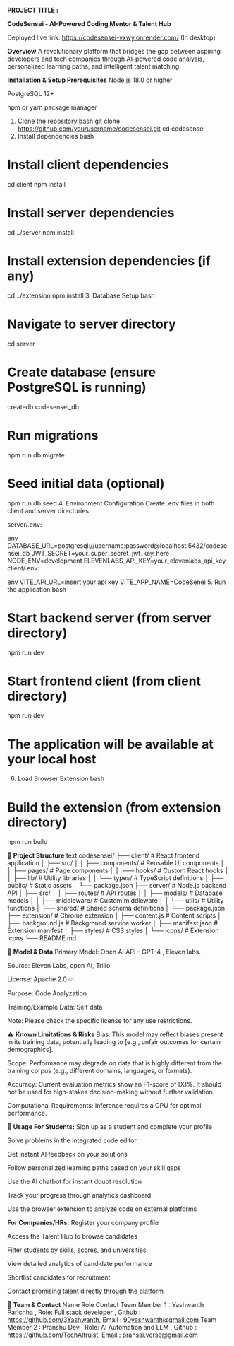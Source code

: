 **PROJECT TITLE :**

**CodeSensei - AI-Powered Coding Mentor & Talent Hub**           

Deployed live link: https://codesensei-vxwy.onrender.com/ (In desktop)

**Overview**
A revolutionary platform that bridges the gap between aspiring developers and tech companies through AI-powered code analysis, personalized learning paths, and intelligent talent matching.

**Installation & Setup
Prerequisites**
Node.js 18.0 or higher

PostgreSQL 12+

npm or yarn package manager

1. Clone the repository
bash
git clone https://github.com/yourusername/codesensei.git
cd codesensei
2. Install dependencies
bash
# Install client dependencies
cd client
npm install

# Install server dependencies  
cd ../server
npm install

# Install extension dependencies (if any)
cd ../extension
npm install
3. Database Setup
bash
# Navigate to server directory
cd server

# Create database (ensure PostgreSQL is running)
createdb codesensei_db

# Run migrations
npm run db:migrate

# Seed initial data (optional)
npm run db:seed
4. Environment Configuration
Create .env files in both client and server directories:

server/.env:

env
DATABASE_URL=postgresql://username:password@localhost:5432/codesensei_db
JWT_SECRET=your_super_secret_jwt_key_here
NODE_ENV=development
ELEVENLABS_API_KEY=your_elevenlabs_api_key
client/.env:

env
VITE_API_URL=insert your api key
VITE_APP_NAME=CodeSenei
5. Run the application
bash
# Start backend server (from server directory)
npm run dev

# Start frontend client (from client directory)  
npm run dev

# The application will be available at your local host
6. Load Browser Extension
bash
# Build the extension (from extension directory)
npm run build

📂 **Project Structure**
text
codesensei/
├── client/                 # React frontend application
│   ├── src/
│   │   ├── components/     # Reusable UI components
│   │   ├── pages/         # Page components
│   │   ├── hooks/         # Custom React hooks
│   │   ├── lib/           # Utility libraries
│   │   └── types/         # TypeScript definitions
│   ├── public/            # Static assets
│   └── package.json
├── server/                # Node.js backend API
│   ├── src/
│   │   ├── routes/        # API routes
│   │   ├── models/        # Database models
│   │   ├── middleware/    # Custom middleware
│   │   └── utils/         # Utility functions
│   ├── shared/            # Shared schema definitions
│   └── package.json
├── extension/             # Chrome extension
│   ├── content.js         # Content scripts
│   ├── background.js      # Background service worker
│   ├── manifest.json      # Extension manifest
│   ├── styles/            # CSS styles
│   └── icons/             # Extension icons
└── README.md

🤖 **Model & Data**
Primary Model: Open AI API - GPT-4 , Eleven labs.

Source: Eleven Labs, open AI, Trilio

License:  Apache 2.0 ✅

Purpose: Code Analyzation

Training/Example Data: Self data

Note: Please check the specific license for any use restrictions.

⚠️ **Known Limitations & Risks**
Bias: This model may reflect biases present in its training data, potentially leading to [e.g., unfair outcomes for certain demographics].

Scope: Performance may degrade on data that is highly different from the training corpus (e.g., different domains, languages, or formats).

Accuracy: Current evaluation metrics show an F1-score of [X]%. It should not be used for high-stakes decision-making without further validation.

Computational Requirements: Inference requires a GPU for optimal performance.


📖 **Usage**
**For Students:**
Sign up as a student and complete your profile

Solve problems in the integrated code editor

Get instant AI feedback on your solutions

Follow personalized learning paths based on your skill gaps

Use the AI chatbot for instant doubt resolution

Track your progress through analytics dashboard

Use the browser extension to analyze code on external platforms

**For Companies/HRs:**
Register your company profile

Access the Talent Hub to browse candidates

Filter students by skills, scores, and universities

View detailed analytics of candidate performance

Shortlist candidates for recruitment

Contact promising talent directly through the platform

👥 **Team & Contact**
Name	Role	Contact
Team Member 1 : Yashwanth Parichha   , Role: Full stack developer	, Github : https://github.com/3Yashwanth, Email : 90yashwanth@gmail.com
Team Member 2 : Pranshu Dev   , Role: AI  Automation and LLM	, Github : https://github.com/TechAltruist, Email : pransai.verse@gmail.com


